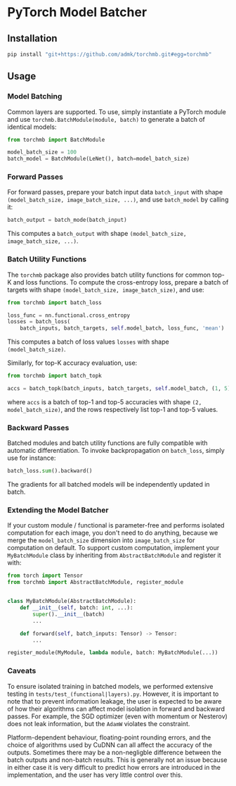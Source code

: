 # PyTorch Model Batcher

## Installation

```bash
pip install "git+https://github.com/admk/torchmb.git#egg=torchmb"
```

## Usage

### Model Batching

Common layers are supported. To use, simply instantiate a PyTorch module
and use `torchmb.BatchModule(module, batch)`
to generate a batch of identical models:
```python
from torchmb import BatchModule

model_batch_size = 100
batch_model = BatchModule(LeNet(), batch=model_batch_size)
```

### Forward Passes

For forward passes,
prepare your batch input data `batch_input`
with shape `(model_batch_size, image_batch_size, ...)`,
and use `batch_model` by calling it:
```python
batch_output = batch_mode(batch_input)
```
This computes a `batch_output`
with shape `(model_batch_size, image_batch_size, ...)`.

### Batch Utility Functions

The `torchmb` package also provides batch utility functions
for common top-K and loss functions.
To compute the cross-entropy loss,
prepare a batch of targets
with shape `(model_batch_size, image_batch_size)`,
and use:
```python
from torchmb import batch_loss

loss_func = nn.functional.cross_entropy
losses = batch_loss(
    batch_inputs, batch_targets, self.model_batch, loss_func, 'mean')
```
This computes a batch of loss values `losses`
with shape `(model_batch_size)`.

Similarly, for top-K accuracy evaluation, use:
```python
from torchmb import batch_topk

accs = batch_topk(batch_inputs, batch_targets, self.model_batch, (1, 5))
```
where `accs` is a batch of top-1 and top-5 accuracies
with shape `(2, model_batch_size)`,
and the rows respectively list top-1 and top-5 values.

### Backward Passes

Batched modules and batch utility functions
are fully compatible with automatic differentiation.
To invoke backpropagation on `batch_loss`,
simply use for instance:
```python
batch_loss.sum().backward()
```
The gradients for all batched models
will be independently updated in batch.

### Extending the Model Batcher

If your custom module / functional
is parameter-free and performs isolated computation
for each image,
you don't need to do anything,
because we merge the `model_batch_size` dimension
into `image_batch_size` for computation on default.
To support custom computation,
implement your `MyBatchModule` class
by inheriting from `AbstractBatchModule`
and register it with:
```python
from torch import Tensor
from torchmb import AbstractBatchModule, register_module


class MyBatchModule(AbstractBatchModule):
    def __init__(self, batch: int, ...):
        super().__init__(batch)
        ...

    def forward(self, batch_inputs: Tensor) -> Tensor:
        ...

register_module(MyModule, lambda module, batch: MyBatchModule(...))
```


### Caveats

To ensure isolated training in batched models,
we performed extensive testing in `tests/test_(functional|layers).py`.
However, it is important to note that
to prevent information leakage,
the user is expected to be aware
of how their algorithms can affect model isolation
in forward and backward passes.
For example,
the SGD optimizer (even with momentum or Nesterov)
does not leak information,
but the `AdamW` violates the constraint.

Platform-dependent behaviour, floating-point rounding errors,
and the choice of algorithms used by CuDNN
can all affect the accuracy of the outputs.
Sometimes there may be a non-negligble difference
between the batch outputs and non-batch results.
This is generally not an issue
because in either case it is very difficult to predict
how errors are introduced in the implementation,
and the user has very little control over this.
